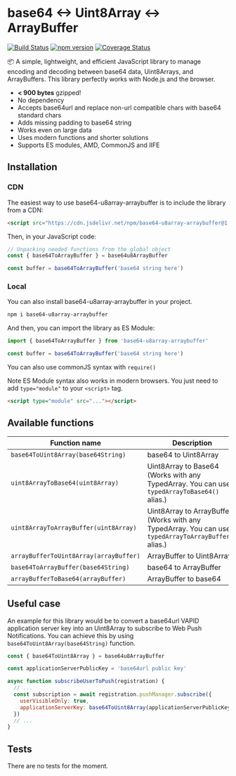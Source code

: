 # base64 <-> Uint8Array <-> ArrayBuffer
[![Build Status](https://travis-ci.org/PropreCity/base64-u8array-arraybuffer.svg)](https://travis-ci.org/PropreCity/base64-u8array-arraybuffer)
[![npm version](https://badge.fury.io/js/base64-u8array-arraybuffer.svg)](https://www.npmjs.com/package/base64-u8array-arraybuffer)
[![Coverage Status](https://coveralls.io/repos/github/PropreCity/base64-u8array-arraybuffer/badge.svg?branch=master)](https://coveralls.io/github/PropreCity/base64-u8array-arraybuffer?branch=master)

📦 A simple, lightweight, and efficient JavaScript library to manage encoding and decoding between base64 data, Uint8Arrays, and ArrayBuffers. This library perfectly works with Node.js and the browser.

- **< 900 bytes** gzipped!
- No dependency
- Accepts base64url and replace non-url compatible chars with base64 standard chars
- Adds missing padding to base64 string
- Works even on large data
- Uses modern functions and shorter solutions
- Supports ES modules, AMD, CommonJS and IIFE

## Installation

### CDN

The easiest way to use base64-u8array-arraybuffer is to include the library from a CDN:
```html
<script src="https://cdn.jsdelivr.net/npm/base64-u8array-arraybuffer@1.0.3/dist/base64-u8array-arraybuffer.min.js"></script>
```

Then, in your JavaScript code:
```js
// Unpacking needed functions from the global object
const { base64ToArrayBuffer } = base64u8ArrayBuffer

const buffer = base64ToArrayBuffer('base64 string here')
```

### Local

You can also install base64-u8array-arraybuffer in your project.

```bash
npm i base64-u8array-arraybuffer
```

And then, you can import the library as ES Module:
```js
import { base64ToArrayBuffer } from 'base64-u8array-arraybuffer'

const buffer = base64ToArrayBuffer('base64 string here')
```
You can also use commonJS syntax with `require()`

Note ES Module syntax also works in modern browsers. You just need to add `type="module"` to your `<script>` tag.
```html
<script type="module" src="..."></script>
```

## Available functions

| Function name | Description |
| --- | --- |
| `base64ToUint8Array(base64String)` | base64 to Uint8Array |
| `uint8ArrayToBase64(uint8Array)` | Uint8Array to Base64 (Works with any TypedArray. You can use `typedArrayToBase64()` alias.) |
| `uint8ArrayToArrayBuffer(uint8Array)` | Uint8Array to ArrayBuffer (Works with any TypedArray. You can use `typedArrayToArrayBuffer()` alias.) |
| `arrayBufferToUint8Array(arrayBuffer)` | ArrayBuffer to Uint8Array |
| `base64ToArrayBuffer(base64String)` | base64 to ArrayBuffer |
| `arrayBufferToBase64(arrayBuffer)` | ArrayBuffer to base64 |

## Useful case

An example for this library would be to convert a base64url VAPID application server key into an Uint8Array to subscribe to Web Push Notifications. You can achieve this by using `base64ToUint8Array(base64String)` function.

```js
const { base64ToUint8Array } = base64u8ArrayBuffer

const applicationServerPublicKey = 'base64url public key'

async function subscribeUserToPush(registration) {
  // ...
  const subscription = await registration.pushManager.subscribe({
    userVisibleOnly: true,
    applicationServerKey: base64ToUint8Array(applicationServerPublicKey)
  })
  // ...
}
```

## Tests

There are no tests for the moment.
